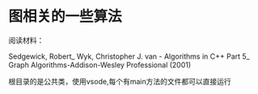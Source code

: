 # 图相关的一些算法

阅读材料：

Sedgewick, Robert_ Wyk, Christopher J. van - Algorithms in C++ Part 5_ Graph Algorithms-Addison-Wesley Professional (2001)


根目录的是公共类，使用vsode,每个有main方法的文件都可以直接运行
